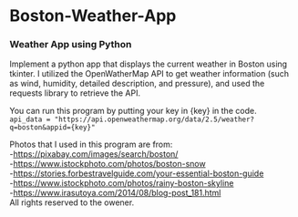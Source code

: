 # Boston-Weather-App
### Weather App using Python

Implement a python app that displays the current weather in Boston using tkinter. I utilized the OpenWatherMap API to get weather information (such as wind, humidity, detailed description, and pressure), and used the requests library to retrieve the API.

You can run this program by putting your key in {key} in the code.<br/>
```api_data = "https://api.openweathermap.org/data/2.5/weather?q=boston&appid={key}"```


Photos that I used in this program are from:<br/>
-https://pixabay.com/images/search/boston/<br/>
-https://www.istockphoto.com/photos/boston-snow<br/>
-https://stories.forbestravelguide.com/your-essential-boston-guide<br/>
-https://www.istockphoto.com/photos/rainy-boston-skyline<br/>
-https://www.irasutoya.com/2014/08/blog-post_181.html<br/>
All rights reserved to the owener.
